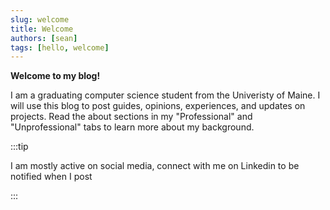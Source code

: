 ```yaml
---
slug: welcome
title: Welcome
authors: [sean]
tags: [hello, welcome]
---
```






**Welcome to my blog!**

I am a graduating computer science student from the Univeristy of Maine. I will use this blog to post guides, opinions, experiences, and updates on projects. Read the about sections in my "Professional" and "Unprofessional" tabs to learn more about my background. 


:::tip

I am mostly active on social media, connect with me on Linkedin to be notified when I post


:::
